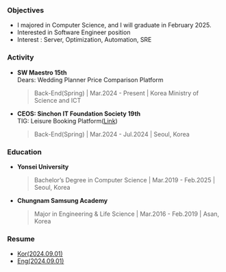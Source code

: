 ### Objectives
- I majored in Computer Science, and I will graduate in February 2025.
- Interested in Software Engineer position
- Interest : Server, Optimization, Automation, SRE


### Activity

- **SW Maestro 15th**  
  Dears: Wedding Planner Price Comparison Platform
  > Back-End(Spring) | Mar.2024 - Present | Korea Ministry of Science and ICT  
  

- **CEOS: Sinchon IT Foundation Society 19th**  
  TIG: Leisure Booking Platform([Link](https://tigleisure.com/))
  > Back-End(Spring) | Mar.2024 - Jul.2024 | Seoul, Korea  

### Education

- **Yonsei University**
  > Bachelor’s Degree in Computer Science | Mar.2019 - Feb.2025 | Seoul, Korea

- **Chungnam Samsung Academy**
  > Major in Engineering & Life Science | Mar.2016 - Feb.2019 | Asan, Korea


### Resume
- [Kor(2024.09.01)](https://drive.google.com/file/d/11_lg65rnaMv5EYSBrur3AZjDqiKp74It/view?usp=sharing)
- [Eng(2024.09.01)](https://drive.google.com/file/d/1_ycFA8anxI-NaEdn9dfmgt61ICTX1t7e/view?usp=sharing)
